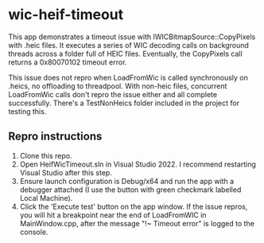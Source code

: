 # wic-heif-timeout

This app demonstrates a timeout issue with IWICBitmapSource::CopyPixels with .heic files. It executes a series of WIC decoding calls on background threads across a folder full of HEIC files. Eventually, the CopyPixels call returns a 0x80070102 timeout error. 

This issue does not repro when LoadFromWic is called synchronously on .heics, no offloading to threadpool. With non-heic files, concurrent LoadFromWic calls don't repro the issue either and all complete successfully. There's a TestNonHeics folder included in the project for testing this.

## Repro instructions
1. Clone this repo.
2. Open HeifWicTimeout.sln in Visual Studio 2022. I recommend restarting Visual Studio after this step.
3. Ensure launch configuration is Debug/x64 and run the app with a debugger attached (I use the button with green checkmark labelled Local Machine).  
4. Click the 'Execute test' button on the app window. If the issue repros, you will hit a breakpoint near the end of LoadFromWIC in MainWindow.cpp, after the message "!~ Timeout error" is logged to the console.
